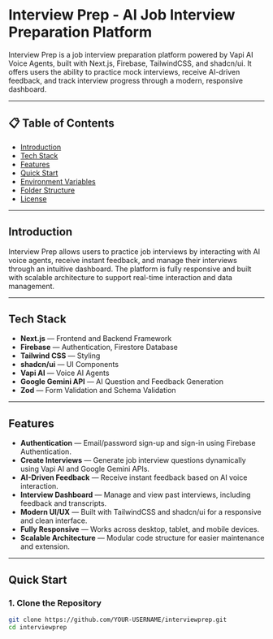 # Interview Prep - AI Job Interview Preparation Platform

Interview Prep is a job interview preparation platform powered by Vapi AI Voice Agents, built with Next.js, Firebase, TailwindCSS, and shadcn/ui. It offers users the ability to practice mock interviews, receive AI-driven feedback, and track interview progress through a modern, responsive dashboard.

---

## 📋 Table of Contents
- [Introduction](#introduction)
- [Tech Stack](#tech-stack)
- [Features](#features)
- [Quick Start](#quick-start)
- [Environment Variables](#environment-variables)
- [Folder Structure](#folder-structure)
- [License](#license)

---

## Introduction

Interview Prep allows users to practice job interviews by interacting with AI voice agents, receive instant feedback, and manage their interviews through an intuitive dashboard. The platform is fully responsive and built with scalable architecture to support real-time interaction and data management.

---

## Tech Stack
- **Next.js** — Frontend and Backend Framework
- **Firebase** — Authentication, Firestore Database
- **Tailwind CSS** — Styling
- **shadcn/ui** — UI Components
- **Vapi AI** — Voice AI Agents
- **Google Gemini API** — AI Question and Feedback Generation
- **Zod** — Form Validation and Schema Validation

---

## Features

- **Authentication** — Email/password sign-up and sign-in using Firebase Authentication.
- **Create Interviews** — Generate job interview questions dynamically using Vapi AI and Google Gemini APIs.
- **AI-Driven Feedback** — Receive instant feedback based on AI voice interaction.
- **Interview Dashboard** — Manage and view past interviews, including feedback and transcripts.
- **Modern UI/UX** — Built with TailwindCSS and shadcn/ui for a responsive and clean interface.
- **Fully Responsive** — Works across desktop, tablet, and mobile devices.
- **Scalable Architecture** — Modular code structure for easier maintenance and extension.

---

## Quick Start

### 1. Clone the Repository
```bash
git clone https://github.com/YOUR-USERNAME/interviewprep.git
cd interviewprep




